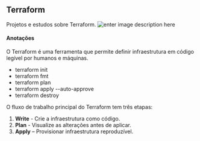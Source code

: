 ## Terraform
Projetos e estudos sobre Terraform. 
![enter image description here](https://community.ops.io/images/kPkJMHU_OVH3f2mMZFaaiSSFMeewKiPzFM7L_hhuzEs/rs:fill:1000:420/g:sm/mb:500000/ar:1/aHR0cHM6Ly9jb21t/dW5pdHkub3BzLmlv/L3JlbW90ZWltYWdl/cy91cGxvYWRzL2Fy/dGljbGVzL2xwajdq/ZHlvcGs1d2U3ZzJy/NG42LnBuZw)

#### Anotações  
O Terraform é uma ferramenta que permite definir infraestrutura em código legível por humanos e máquinas.

 - terraform init  
 - terraform fmt 
 - terraform plan   
 - terraform apply --auto-approve 
 - terraform destroy

O fluxo de trabalho principal do Terraform tem três etapas:

1.  **Write** - Crie a infraestrutura como código.
2.  **Plan** - Visualize as alterações antes de aplicar.
3.  **Apply** – Provisionar infraestrutura reproduzível.